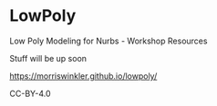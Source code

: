LowPoly
==========

Low Poly Modeling for Nurbs - Workshop Resources

Stuff will be up soon

https://morriswinkler.github.io/lowpoly/


  CC-BY-4.0
